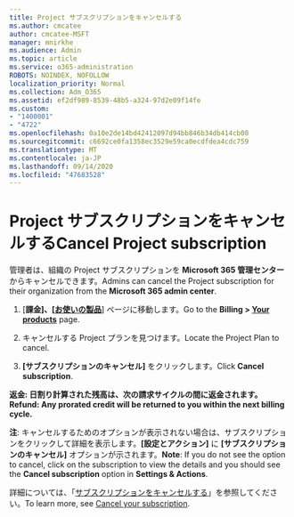 ```yaml
---
title: Project サブスクリプションをキャンセルする
ms.author: cmcatee
author: cmcatee-MSFT
manager: mnirkhe
ms.audience: Admin
ms.topic: article
ms.service: o365-administration
ROBOTS: NOINDEX, NOFOLLOW
localization_priority: Normal
ms.collection: Adm_O365
ms.assetid: ef2df989-8539-48b5-a324-97d2e09f14fe
ms.custom:
- "1400001"
- "4722"
ms.openlocfilehash: 0a10e2de14bd42412097d94bb846b34db414cb00
ms.sourcegitcommit: c6692ce0fa1358ec3529e59ca0ecdfdea4cdc759
ms.translationtype: MT
ms.contentlocale: ja-JP
ms.lasthandoff: 09/14/2020
ms.locfileid: "47683528"
---
```

# <a name="cancel-project-subscription"></a><span data-ttu-id="8b871-102">Project サブスクリプションをキャンセルする</span><span class="sxs-lookup"><span data-stu-id="8b871-102">Cancel Project subscription</span></span>

<span data-ttu-id="8b871-103">管理者は、組織の Project サブスクリプションを **Microsoft 365 管理センター**からキャンセルできます。</span><span class="sxs-lookup"><span data-stu-id="8b871-103">Admins can cancel the Project subscription for their organization from the **Microsoft 365 admin center**.</span></span>

1. <span data-ttu-id="8b871-104">[**課金]、[[お使いの製品](https://go.microsoft.com/fwlink/p/?linkid=842054)**] ページに移動します。</span><span class="sxs-lookup"><span data-stu-id="8b871-104">Go to the **Billing > [Your products](https://go.microsoft.com/fwlink/p/?linkid=842054)** page.</span></span>

2. <span data-ttu-id="8b871-105">キャンセルする Project プランを見つけます。</span><span class="sxs-lookup"><span data-stu-id="8b871-105">Locate the Project Plan to cancel.</span></span>

3. <span data-ttu-id="8b871-106">**[サブスクリプションのキャンセル]** をクリックします。</span><span class="sxs-lookup"><span data-stu-id="8b871-106">Click **Cancel subscription**.</span></span>

<span data-ttu-id="8b871-107">**返金: 日割り計算された残高は、次の請求サイクルの間に返金されます。**</span><span class="sxs-lookup"><span data-stu-id="8b871-107">**Refund: Any prorated credit will be returned to you within the next billing cycle.**</span></span>

<span data-ttu-id="8b871-108">**注**: キャンセルするためのオプションが表示されない場合は、サブスクリプションをクリックして詳細を表示します。**[設定とアクション]** に **[サブスクリプションのキャンセル]** オプションが示されます。</span><span class="sxs-lookup"><span data-stu-id="8b871-108">**Note**: If you do not see the option to cancel, click on the subscription to view the details and you should see the **Cancel subscription** option in **Settings & Actions**.</span></span>

<span data-ttu-id="8b871-109">詳細については、「[サブスクリプションをキャンセルする](https://docs.microsoft.com/microsoft-365/commerce/subscriptions/cancel-your-subscription)」を参照してください。</span><span class="sxs-lookup"><span data-stu-id="8b871-109">To learn more, see [Cancel your subscription](https://docs.microsoft.com/microsoft-365/commerce/subscriptions/cancel-your-subscription).</span></span>
